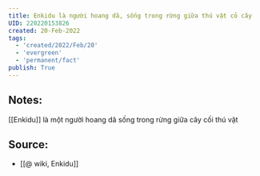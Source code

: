 ```yaml
---
title: Enkidu là người hoang dã, sống trong rừng giữa thú vật cỏ cây
UID: 220220153826
created: 20-Feb-2022
tags:
  - 'created/2022/Feb/20'
  - 'evergreen'
  - 'permanent/fact'
publish: True
---
```

## Notes:
[[Enkidu]] là một người hoang dã sống trong rừng giữa cây cối thú vật

## Source:
- [[@ wiki, Enkidu]]


